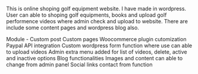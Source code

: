 
This is online shoping golf equipment website. I have made in wordpress. User can able to shoping golf equipments, books and upload golf performence videos where admin check and upload to website. There are include some content pages and wordpress blog also.



Module -
Custom post
Custom pages
Woocommerce plugin cutomization
Paypal API integration
Custom wordpress form function where use can able to upload videos
Admin extra menu added for list of videos, delete, active and inactive options
Blog functionalities
Images and content can able to change from admin panel
Social links
contact from function
